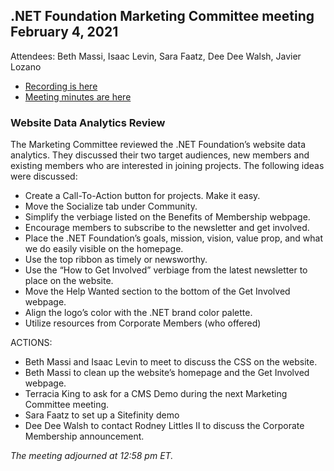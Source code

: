 ## .NET Foundation Marketing Committee meeting February 4, 2021

Attendees: Beth Massi, Isaac Levin, Sara Faatz, Dee Dee Walsh, Javier Lozano

- [Recording is here](https://web.microsoftstream.com/video/f8e6cd21-fc40-4cdb-be08-29f23a96eac4)
- [Meeting minutes are here](https://dotnetfoundation.sharepoint.com/:w:/s/Marketing/EbTiCKKjZS5BnOXiJx4r2z4BQyA2ffPQZgk4YVZGLKr7lw?e=iYz285)

### Website Data Analytics Review

The Marketing Committee reviewed the .NET Foundation’s website data analytics. They discussed their two target audiences, new members and existing members who are interested in joining projects. The following ideas were discussed:

- Create a Call-To-Action button for projects. Make it easy.
- Move the Socialize tab under Community.
- Simplify the verbiage listed on the Benefits of Membership webpage.
- Encourage members to subscribe to the newsletter and get involved. 
- Place the .NET Foundation’s goals, mission, vision, value prop, and what we do easily visible on the homepage.
-	Use the top ribbon as timely or newsworthy. 
-	Use the “How to Get Involved” verbiage from the latest newsletter to place on the website.
-	Move the Help Wanted section to the bottom of the Get Involved webpage. 
-	Align the logo’s color with the .NET brand color palette.
-	Utilize resources from Corporate Members (who offered) 

ACTIONS:

-	Beth Massi and Isaac Levin to meet to discuss the CSS on the website.  
-	Beth Massi to clean up the website’s homepage and the Get Involved webpage.
-	Terracia King to ask for a CMS Demo during the next Marketing Committee meeting. 
- Sara Faatz to set up a Sitefinity demo
-	Dee Dee Walsh to contact Rodney Littles II to discuss the Corporate Membership announcement.


*The meeting adjourned at 12:58 pm ET.* 
